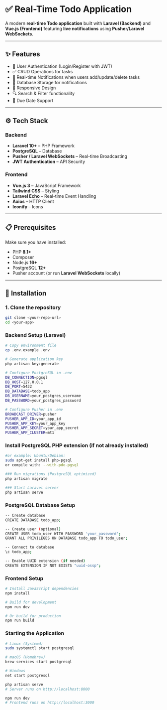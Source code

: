 # ✅ Real-Time Todo Application
A modern **real-time Todo application** built with **Laravel (Backend)** and **Vue.js (Frontend)** featuring **live notifications** using **Pusher/Laravel WebSockets**.

---

## ✨ Features
- 🔐 User Authentication (Login/Register with JWT)
- ✅ CRUD Operations for tasks
- 🔔 Real-time Notifications when users add/update/delete tasks
- 💾 Database Storage for notifications
- 📱 Responsive Design
- 🔍 Search & Filter functionality
- 📅 Due Date Support

---

## ⚙️ Tech Stack

### Backend
- **Laravel 10+** – PHP Framework
- **PostgreSQL** – Database
- **Pusher / Laravel WebSockets** – Real-time Broadcasting
- **JWT Authentication** – API Security

### Frontend
- **Vue.js 3** – JavaScript Framework
- **Tailwind CSS** – Styling
- **Laravel Echo** – Real-time Event Handling
- **Axios** – HTTP Client
- **Iconify** – Icons

---

## 📋 Prerequisites
Make sure you have installed:
- PHP **8.1+**
- Composer
- Node.js **16+**
- PostgreSQL **12+**
- Pusher account (or run **Laravel WebSockets** locally)

---

## 🚀 Installation

### 1. Clone the repository
```sh
git clone <your-repo-url>
cd <your-app>
```

### Backend Setup (Laravel)
```sh
# Copy environment file
cp .env.example .env

# Generate application key
php artisan key:generate

# Configure PostgreSQL in .env
DB_CONNECTION=pgsql
DB_HOST=127.0.0.1
DB_PORT=5432
DB_DATABASE=todo_app
DB_USERNAME=your_postgres_username
DB_PASSWORD=your_postgres_password

# Configure Pusher in .env
BROADCAST_DRIVER=pusher
PUSHER_APP_ID=your_app_id
PUSHER_APP_KEY=your_app_key
PUSHER_APP_SECRET=your_app_secret
PUSHER_APP_CLUSTER=mt1
```

### Install PostgreSQL PHP extension (if not already installed)
```sh
#or example: Ubuntu/Debian:
sudo apt-get install php-pgsql
or compile with: --with-pdo-pgsql

### Run migrations (PostgreSQL optimized)
php artisan migrate

### Start Laravel server
php artisan serve
```

### PostgreSQL Database Setup
```sh
-- Create database
CREATE DATABASE todo_app;

-- Create user (optional)
CREATE USER todo_user WITH PASSWORD 'your_password';
GRANT ALL PRIVILEGES ON DATABASE todo_app TO todo_user;

-- Connect to database
\c todo_app;

-- Enable UUID extension (if needed)
CREATE EXTENSION IF NOT EXISTS "uuid-ossp";
```

### Frontend Setup
```sh
# Install JavaScript dependencies
npm install

# Build for development
npm run dev

# Or build for production
npm run build
```

### Starting the Application

```sh
# Linux (Systemd)
sudo systemctl start postgresql

# macOS (Homebrew)
brew services start postgresql

# Windows
net start postgresql

php artisan serve
# Server runs on http://localhost:8000

npm run dev
# Frontend runs on http://localhost:3000
```

